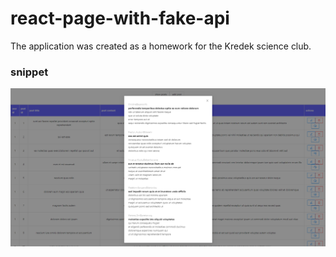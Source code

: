 # react-page-with-fake-api
The application was created as a homework for the Kredek science club.


### snippet

<p align="center">
  <img src="sshot.png" />
</p>
